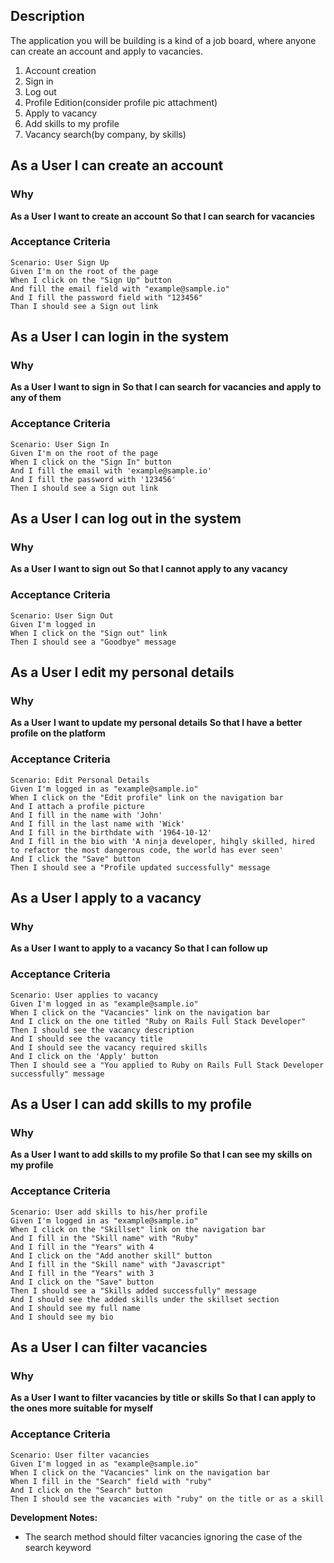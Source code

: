 ## Description

The application you will be building is a kind of a job board, where anyone can create an account and apply
to vacancies.

1. Account creation
2. Sign in
3. Log out
4. Profile Edition(consider profile pic attachment)
5. Apply to vacancy
6. Add skills to my profile
7. Vacancy search(by company, by skills)

## As a User I can create an account

### Why

**As a User**
**I want to create an account**
**So that I can search for vacancies**

### Acceptance Criteria

```gherkin
Scenario: User Sign Up
Given I'm on the root of the page
When I click on the "Sign Up" button
And fill the email field with "example@sample.io"
And I fill the password field with "123456"
Than I should see a Sign out link
```

## As a User I can login in the system

### Why

**As a User**
**I want to sign in**
**So that I can search for vacancies and apply to any of them**

### Acceptance Criteria

```gherkin
Scenario: User Sign In
Given I'm on the root of the page
When I click on the "Sign In" button
And I fill the email with 'example@sample.io'
And I fill the password with '123456'
Then I should see a Sign out link
```

## As a User I can log out in the system

### Why

**As a User**
**I want to sign out**
**So that I cannot apply to any vacancy**

### Acceptance Criteria

```gherkin
Scenario: User Sign Out
Given I'm logged in
When I click on the "Sign out" link
Then I should see a "Goodbye" message
```

## As a User I edit my personal details

### Why

**As a User**
**I want to update my personal details**
**So that I have a better profile on the platform**

### Acceptance Criteria

```gherkin
Scenario: Edit Personal Details
Given I'm logged in as "example@sample.io"
When I click on the "Edit profile" link on the navigation bar
And I attach a profile picture
And I fill in the name with 'John'
And I fill in the last name with 'Wick'
And I fill in the birthdate with '1964-10-12'
And I fill in the bio with 'A ninja developer, hihgly skilled, hired to refactor the most dangerous code, the world has ever seen'
And I click the "Save" button
Then I should see a "Profile updated successfully" message
```

## As a User I apply to a vacancy

### Why

**As a User**
**I want to apply to a vacancy**
**So that I can follow up**

### Acceptance Criteria

```gherkin
Scenario: User applies to vacancy
Given I'm logged in as "example@sample.io"
When I click on the "Vacancies" link on the navigation bar
And I click on the one titled "Ruby on Rails Full Stack Developer"
Then I should see the vacancy description
And I should see the vacancy title
And I should see the vacancy required skills
And I click on the 'Apply' button
Then I should see a "You applied to Ruby on Rails Full Stack Developer successfully" message
```

## As a User I can add skills to my profile

### Why

**As a User**
**I want to add skills to my profile**
**So that I can see my skills on my profile**

### Acceptance Criteria

```gherkin
Scenario: User add skills to his/her profile
Given I'm logged in as "example@sample.io"
When I click on the "Skillset" link on the navigation bar
And I fill in the "Skill name" with "Ruby"
And I fill in the "Years" with 4
And I click on the "Add another skill" button
And I fill in the "Skill name" with "Javascript"
And I fill in the "Years" with 3
And I click on the "Save" button
Then I should see a "Skills added successfully" message
And I should see the added skills under the skillset section
And I should see my full name
And I should see my bio
```

## As a User I can filter vacancies

### Why

**As a User**
**I want to filter vacancies by title or skills**
**So that I can apply to the ones more suitable for myself**

### Acceptance Criteria

```gherkin
Scenario: User filter vacancies
Given I'm logged in as "example@sample.io"
When I click on the "Vacancies" link on the navigation bar
When I fill in the "Search" field with "ruby"
And I click on the "Search" button
Then I should see the vacancies with "ruby" on the title or as a skill
```

**Development Notes:**

- The search method should filter vacancies ignoring the case of the search keyword
